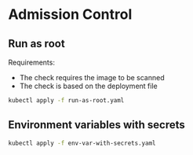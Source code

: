 # Admission Control

## Run as root

Requirements:
- The check requires the image to be scanned
- The check is based on the deployment file

```bash
kubectl apply -f run-as-root.yaml
```

## Environment variables with secrets

```bash
kubectl apply -f env-var-with-secrets.yaml
```
